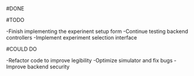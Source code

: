 #DONE



#TODO

-Finish implementing the experinent setup form
-Continue testing backend controllers
-Implement experiment selection interface


#COULD DO

-Refactor code to improve legibility
-Optimize simulator and fix bugs
-Improve backend security
